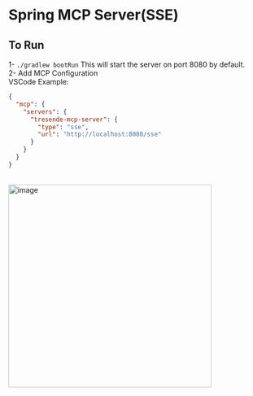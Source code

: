 # Spring MCP Server(SSE)

## To Run

1- `./gradlew bootRun`  This will start the server on port 8080 by default. <br />
2- Add MCP Configuration <br />
VSCode Example:
```json
{
  "mcp": {
    "servers": {
      "tresende-mcp-server": {
        "type": "sse",
        "url": "http://localhost:8080/sse"
      }
    }
  }
}
```
<br />
<img width="399" alt="image" src="https://github.com/user-attachments/assets/7c282613-5dbe-406d-86c7-eced4aa8f676" />
<br />

